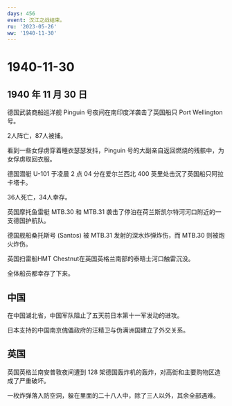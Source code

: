 ```yaml
---
days: 456
event: 汉江之战结束。
ru: '2023-05-26'
ww: '1940-11-30'
---
```


# 1940-11-30

## 1940 年 11 月 30 日

德国武装商船巡洋舰 Pinguin 号夜间在南印度洋袭击了英国船只 Port
Wellington 号。

2人阵亡，87人被捕。

看到一些女俘虏穿着睡衣瑟瑟发抖，Pinguin
号的大副亲自返回燃烧的残骸中，为女俘虏取回衣服。

德国潜艇 U-101 于凌晨 2 点 04 分在爱尔兰西北 400
英里处击沉了英国船只阿拉卡塔卡。

36人死亡，34人幸存。

英国摩托鱼雷艇 MTB.30 和 MTB.31
袭击了停泊在荷兰斯凯尔特河河口附近的一支德国护航队。

德国舰船桑托斯号 (Santos) 被 MTB.31 发射的深水炸弹炸伤，而 MTB.30
则被炮火炸伤。

英国扫雷船HMT Chestnut在英国英格兰南部的泰晤士河口触雷沉没。

全体船员都幸存了下来。

## 中国

在中国湖北省，中国军队阻止了五天前日本第十一军发动的进攻。

日本支持的中国南京傀儡政府的汪精卫与伪满洲国建立了外交关系。

## 英国

英国英格兰南安普敦夜间遭到 128
架德国轰炸机的轰炸，对高街和主要购物区造成了严重破坏。

一枚炸弹落入防空洞，躲在里面的二十八人中，除了三人以外，其余全部遇难。